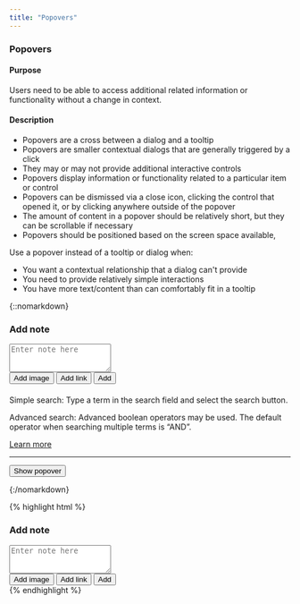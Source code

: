 ```yaml
---
title: "Popovers"
---
```


<div class="pl-pattern">
<h3>Popovers</h3>

#### Purpose
Users need to be able to access additional related information or functionality without a change in context.

#### Description
- Popovers are a cross between a dialog and a tooltip
- Popovers are smaller contextual dialogs that are generally triggered by a click
- They may or may not provide additional interactive controls
- Popovers display information or functionality related to a particular item or control
- Popovers can be dismissed via a close icon, clicking the control that opened it, or by clicking anywhere outside of the popover
- The amount of content in a popover should be relatively short, but they can be scrollable if necessary
- Popovers should be positioned based on the screen space available, 

Use a popover instead of a tooltip or dialog when:

- You want a contextual relationship that a dialog can't provide
- You need to provide relatively simple interactions
- You have more text/content than can comfortably fit in a tooltip

{::nomarkdown}
<div class="pl-preview">
<div class="popover left" style="position: relative; display: block; margin-left: 0;">
  <div class="arrow"></div>
  <h3 class="popover-title">Add note</h3>
  <div class="popover-content">
    <textarea placeholder="Enter note here" class="form-control" name="" id="" rows="3"></textarea>
  </div>
  <div class="popover-toolbar">
        <button class="btn btn-hover btn-icon-only"><i class="icon icon-image"></i><span class="sr-only">Add image</span></button>
        <button class="btn btn-hover btn-icon-only"><i class="icon icon-chain"></i><span class="sr-only">Add link</span></button>
        <button class="btn btn-primary pull-right">Add</button>
  </div>
</div>
<div class="popover right" style="position: relative; display: block; margin-left: 0; margin-top: 20px;">
  <div class="arrow"></div>
  <div class="popover-content">
    <p>Simple search: Type a term in the search field and select the search button.</p>
    <p>Advanced  search: Advanced boolean operators may be used. The default operator when searching multiple terms is “AND”.</p>
    <a href="">Learn more</a>
  </div>
</div>

<hr/>

<button class="btn btn-default" data-html="true" data-toggle="popover" data-container="body" data-trigger="focus" data-content="<p>Simple search: Type a term in the search field and select the search button.</p>
    <p>Advanced  search: Advanced boolean operators may be used. The default operator when searching multiple terms is “AND”.</p> <a href=''>Learn more</a>">Show popover</button>
</div>
{:/nomarkdown}

{% highlight html %}
<div class="popover left">
    <div class="arrow"></div>
    <h3 class="popover-title">Add note</h3>
    <div class="popover-content">
        <textarea placeholder="Enter note here" class="form-control" name="" id="" rows="3"></textarea>
    </div>
    <div class="popover-toolbar">
        <button class="btn btn-hover btn-icon-only"><i class="icon icon-image"></i><span class="sr-only">Add image</span></button>
        <button class="btn btn-hover btn-icon-only"><i class="icon icon-chain"></i><span class="sr-only">Add link</span></button>
        <button class="btn btn-primary pull-right">Add</button>
    </div>
</div>
{% endhighlight %}

</div>
